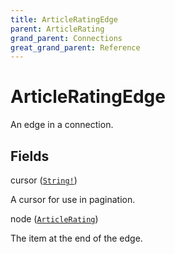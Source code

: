 ```yaml
---
title: ArticleRatingEdge
parent: ArticleRating
grand_parent: Connections
great_grand_parent: Reference
---
```


# ArticleRatingEdge

An edge in a connection.

## Fields

<div class="field-entry ">
  <span id="cursor" class="field-name anchored">cursor (<code><a href="/docs/reference/scalar/string">String!</a></code>)</span>

  <div class="description-wrapper">
   <p>A cursor for use in pagination.</p>

  </div>
</div>

<div class="field-entry ">
  <span id="node" class="field-name anchored">node (<code><a href="/docs/reference/object/article_rating">ArticleRating</a></code>)</span>

  <div class="description-wrapper">
   <p>The item at the end of the edge.</p>

  </div>
</div>

